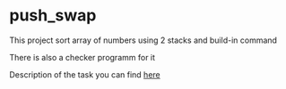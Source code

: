 # push_swap

This project sort array of numbers using 2 stacks and build-in command

There is also a checker programm for it

Description of the task you can find [here](./push_swap.pdf)
